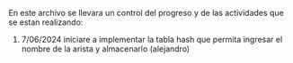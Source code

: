 En este archivo se llevara un control del progreso y de las actividades que se estan realizando:
1) 7/06/2024 iniciare a implementar la tabla hash que permita ingresar el nombre de la arista y almacenarlo (alejandro)
